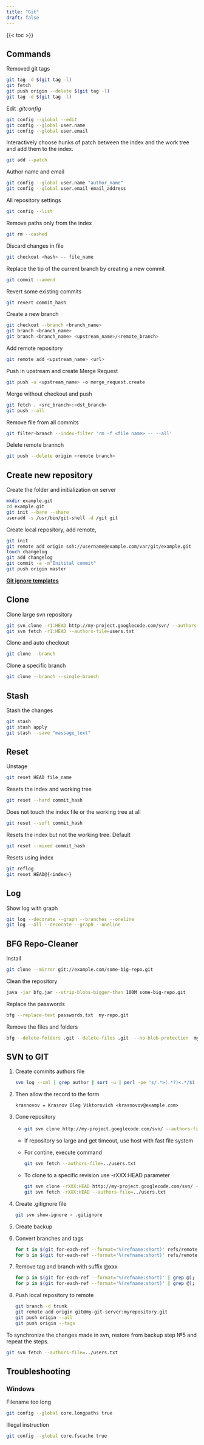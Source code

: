 ```yaml
---
title: "Git"
draft: false
---
```


{{< toc >}}

## Commands

Removed git tags

```bash
git tag -d $(git tag -l)
git fetch
git push origin --delete $(git tag -l)
git tag -d $(git tag -l)
```

Edit _.gitconfig_

```bash
git config --global --edit
git config --global user.name
git config --global user.email
```

Interactively choose hunks of patch between the index and the work tree and add them to the index.

```bash
git add --patch
```

Author name and email

```bash
git config --global user.name "author_name"
git config --global user.email email_address
```

All repository settings

```bash
git config --list
```

Remove paths only from the index

```bash
git rm --cashed
```

Discard changes in file

```bash
git checkout <hash> -- file_name
```

Replace the tip of the current branch by creating a new commit

```bash
git commit --amend
```

Revert some existing commits

```bash
git revert commit_hash
```

Create a new branch

```bash
git checkout --branch <branch_name>
git branch <branch_name>
git branch <branch_name> <upstream_name>/<remote_branch>
```

Add remote repository

```bash
git remote add <upstream_name> <url>
```

Push in upstream and create Merge Request

```bash
git push -u <upstream_name> -o merge_request.create
```

Merge without checkout and push

```bash
git fetch . <src_branch>:<dst_branch>
git push --all
```

Remove file from all commits

```bash
git filter-branch --index-filter 'rm -f <file name> -- --all'
```

Delete remote brannch

```bash
git push --delete origin <remote branch>
```

## Create new repository

Create the folder and initialization on server

```bash
mkdir example.git
cd example.git
git init --bare --share
useradd -s /usr/bin/git-shell -d /git git
```

Create local repository, add remote,

```bash
git init
git remote add origin ssh://username@example.com/var/git/example.git
touch changelog
git add changelog
git commit -a -m"Initital commit"
git push origin master
```

**[Git ignore templates](https://github.com/github/gitignore)**

## Clone

Clone large svn repository

```bash
git svn clone -r1:HEAD http://my-project.googlecode.com/svn/ --authors-file=users.txt --no-metadata -s my_project
git svn fetch -r1:HEAD --authors-file=users.txt
```

Clone and auto checkout

```bash
git clone --branch
```

Сlone a specific branch

```bash
git clone --branch --single-branch
```

## Stash

Stash the changes

```bash
git stash
git stash apply
git stash --save "massage_text"
```

## Reset

Unstage

```bash
git reset HEAD file_name
```

Resets the index and working tree

```bash
git reset --hard commit_hash
```

Does not touch the index file or the working tree at all

```bash
git reset --soft commit_hash
```

Resets the index but not the working tree. Default

```bash
git reset --mixed commit_hash
```

Resets using index

```bash
git reflog
git reset HEAD@{<index>}
```

## Log

Show log with graph

```bash
git log --decorate --graph --branches --oneline
git log --all --decorate --graph --oneline
```

## BFG Repo-Cleaner

Install

```bash
git clone --mirror git://example.com/some-big-repo.git
```

Clean the repository

```bash
java -jar bfg.jar --strip-blobs-bigger-than 100M some-big-repo.git
```

Replace the passwords

```bash
bfg --replace-text passwords.txt  my-repo.git
```

Remove the files and folders

```bash
bfg --delete-folders .git --delete-files .git  --no-blob-protection  my-repo.git
```

## SVN to GIT

1. Create commits authors file

    ```bash
    svn log --xml | grep author | sort -u | perl -pe 's/.*>(.*?)<.*/$1 = /' > users.txt
    ```

2. Then allow the record to the form

    ```text
    krasnovov = Krasnov Oleg Viktorovich <krasnovov@example.com>
    ```

3. Cone repository

    * ```bash
      git svn clone http://my-project.googlecode.com/svn/ --authors-file=users.txt --no-metadata -s my_project
      ```

    * If repository so large and get timeout, use host with fast file system
    * For contine, execute command

      ```bash
      git svn fetch --authors-file=../users.txt
      ```

    * To clone to a specific revision use -rXXX:HEAD parameter

      ```bash
      git svn clone -rXXX:HEAD http://my-project.googlecode.com/svn/ --authors-file=users.txt --no-metadata -s my_project
      git svn fetch -rXXX:HEAD --authors-file=../users.txt
      ```

4. Create .gitignore file

    ```bash
    git svn show-ignore > .gitignore
    ```

5. Create backup

6. Convert branches and tags

    ```bash
    for t in $(git for-each-ref --format='%(refname:short)' refs/remotes/tags); do git tag ${t/tags\//} $t && git branch -D -r $t; done
    for b in $(git for-each-ref --format='%(refname:short)' refs/remotes); do git branch $b refs/remotes/$b && git branch -D -r $b; done
    ```

7. Remove tag and branch with suffix @xxx

    ```bash
    for p in $(git for-each-ref --format='%(refname:short)' | grep @); do git branch -D $p; done
    for p in $(git for-each-ref --format='%(refname:short)' | grep @); do git tag -d $p; done
    ```

8. Push local repository to remote

    ```bash
    git branch -d trunk
    git remote add origin git@my-git-server:myrepository.git
    git push origin --all
    git push origin --tags
    ```

To synchronize the changes made in svn, restore from backup  step №5 and repeat the steps.

```bash
git svn fetch --authors-file=../users.txt
```

## Troubleshooting

### Windows

Filename too long

```bash
git config --global core.longpaths true
```

Illegal instruction

```bash
git config --global core.fscache true
```
